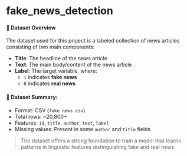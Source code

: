 # fake_news_detection

#### 📂 Dataset Overview

The dataset used for this project is a labeled collection of news articles consisting of two main components:

- **Title**: The headline of the news article  
- **Text**: The main body/content of the news article  
- **Label**: The target variable, where:
  - `1` indicates **fake news**
  - `0` indicates **real news**

#### 🔢 Dataset Summary:
- Format: CSV (`fake news.csv`)
- Total rows: ~20,800+
- Features: `id`, `title`, `author`, `text`, `label`
- Missing values: Present in some `author` and `title` fields

> The dataset offers a strong foundation to train a model that learns patterns in linguistic features distinguishing fake and real news.
